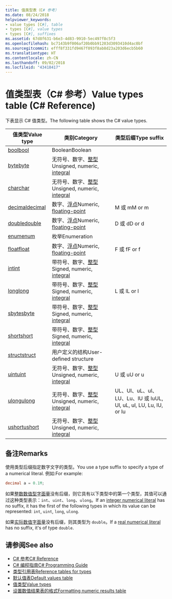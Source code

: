 ```yaml
---
title: 值类型表（C# 参考）
ms.date: 08/24/2018
helpviewer_keywords:
- value types [C#], table
- types [C#], value types
- types [C#], suffixes
ms.assetid: 67d8f631-b6e3-4d83-9910-5ec497f8c5f3
ms.openlocfilehash: bc7143b9f006af20b0bb91203d3093410d4ac0bf
ms.sourcegitcommit: efff8f331fd9467f093f8ab8d23a203d6ecb5b60
ms.translationtype: HT
ms.contentlocale: zh-CN
ms.lasthandoff: 09/02/2018
ms.locfileid: "43418417"
---
```

# <a name="value-types-table-c-reference"></a><span data-ttu-id="0961e-102">值类型表（C# 参考）</span><span class="sxs-lookup"><span data-stu-id="0961e-102">Value types table (C# Reference)</span></span>

<span data-ttu-id="0961e-103">下表显示 C# 值类型。</span><span class="sxs-lookup"><span data-stu-id="0961e-103">The following table shows the C# value types.</span></span>  
  
|<span data-ttu-id="0961e-104">值类型</span><span class="sxs-lookup"><span data-stu-id="0961e-104">Value type</span></span>|<span data-ttu-id="0961e-105">类别</span><span class="sxs-lookup"><span data-stu-id="0961e-105">Category</span></span>|<span data-ttu-id="0961e-106">类型后缀</span><span class="sxs-lookup"><span data-stu-id="0961e-106">Type suffix</span></span>|  
|----------------|--------------|-----------------|  
|[<span data-ttu-id="0961e-107">bool</span><span class="sxs-lookup"><span data-stu-id="0961e-107">bool</span></span>](bool.md)|<span data-ttu-id="0961e-108">Boolean</span><span class="sxs-lookup"><span data-stu-id="0961e-108">Boolean</span></span>||  
|[<span data-ttu-id="0961e-109">byte</span><span class="sxs-lookup"><span data-stu-id="0961e-109">byte</span></span>](byte.md)|<span data-ttu-id="0961e-110">无符号、数字、[整型](integral-types-table.md)</span><span class="sxs-lookup"><span data-stu-id="0961e-110">Unsigned, numeric, [integral](integral-types-table.md)</span></span>||  
|[<span data-ttu-id="0961e-111">char</span><span class="sxs-lookup"><span data-stu-id="0961e-111">char</span></span>](char.md)|<span data-ttu-id="0961e-112">无符号、数字、[整型](integral-types-table.md)</span><span class="sxs-lookup"><span data-stu-id="0961e-112">Unsigned, numeric, [integral](integral-types-table.md)</span></span>||  
|[<span data-ttu-id="0961e-113">decimal</span><span class="sxs-lookup"><span data-stu-id="0961e-113">decimal</span></span>](decimal.md)|<span data-ttu-id="0961e-114">数字、[浮点](floating-point-types-table.md)</span><span class="sxs-lookup"><span data-stu-id="0961e-114">Numeric, [floating-point](floating-point-types-table.md)</span></span>|<span data-ttu-id="0961e-115">M 或 m</span><span class="sxs-lookup"><span data-stu-id="0961e-115">M or m</span></span>|  
|[<span data-ttu-id="0961e-116">double</span><span class="sxs-lookup"><span data-stu-id="0961e-116">double</span></span>](double.md)|<span data-ttu-id="0961e-117">数字、[浮点](floating-point-types-table.md)</span><span class="sxs-lookup"><span data-stu-id="0961e-117">Numeric, [floating-point](floating-point-types-table.md)</span></span>|<span data-ttu-id="0961e-118">D 或 d</span><span class="sxs-lookup"><span data-stu-id="0961e-118">D or d</span></span>|  
|[<span data-ttu-id="0961e-119">enum</span><span class="sxs-lookup"><span data-stu-id="0961e-119">enum</span></span>](enum.md)|<span data-ttu-id="0961e-120">枚举</span><span class="sxs-lookup"><span data-stu-id="0961e-120">Enumeration</span></span>||  
|[<span data-ttu-id="0961e-121">float</span><span class="sxs-lookup"><span data-stu-id="0961e-121">float</span></span>](float.md)|<span data-ttu-id="0961e-122">数字、[浮点](floating-point-types-table.md)</span><span class="sxs-lookup"><span data-stu-id="0961e-122">Numeric, [floating-point](floating-point-types-table.md)</span></span>|<span data-ttu-id="0961e-123">F 或 f</span><span class="sxs-lookup"><span data-stu-id="0961e-123">F or f</span></span>|  
|[<span data-ttu-id="0961e-124">int</span><span class="sxs-lookup"><span data-stu-id="0961e-124">int</span></span>](int.md)|<span data-ttu-id="0961e-125">带符号、数字、[整型](integral-types-table.md)</span><span class="sxs-lookup"><span data-stu-id="0961e-125">Signed, numeric, [integral](integral-types-table.md)</span></span>||  
|[<span data-ttu-id="0961e-126">long</span><span class="sxs-lookup"><span data-stu-id="0961e-126">long</span></span>](long.md)|<span data-ttu-id="0961e-127">带符号、数字、[整型](integral-types-table.md)</span><span class="sxs-lookup"><span data-stu-id="0961e-127">Signed, numeric, [integral](integral-types-table.md)</span></span>|<span data-ttu-id="0961e-128">L 或 l</span><span class="sxs-lookup"><span data-stu-id="0961e-128">L or l</span></span>|  
|[<span data-ttu-id="0961e-129">sbyte</span><span class="sxs-lookup"><span data-stu-id="0961e-129">sbyte</span></span>](sbyte.md)|<span data-ttu-id="0961e-130">带符号、数字、[整型](integral-types-table.md)</span><span class="sxs-lookup"><span data-stu-id="0961e-130">Signed, numeric, [integral](integral-types-table.md)</span></span>||  
|[<span data-ttu-id="0961e-131">short</span><span class="sxs-lookup"><span data-stu-id="0961e-131">short</span></span>](short.md)|<span data-ttu-id="0961e-132">带符号、数字、[整型](integral-types-table.md)</span><span class="sxs-lookup"><span data-stu-id="0961e-132">Signed, numeric, [integral](integral-types-table.md)</span></span>||  
|[<span data-ttu-id="0961e-133">struct</span><span class="sxs-lookup"><span data-stu-id="0961e-133">struct</span></span>](struct.md)|<span data-ttu-id="0961e-134">用户定义的结构</span><span class="sxs-lookup"><span data-stu-id="0961e-134">User-defined structure</span></span>||  
|[<span data-ttu-id="0961e-135">uint</span><span class="sxs-lookup"><span data-stu-id="0961e-135">uint</span></span>](uint.md)|<span data-ttu-id="0961e-136">无符号、数字、[整型](integral-types-table.md)</span><span class="sxs-lookup"><span data-stu-id="0961e-136">Unsigned, numeric, [integral](integral-types-table.md)</span></span>|<span data-ttu-id="0961e-137">U 或 u</span><span class="sxs-lookup"><span data-stu-id="0961e-137">U or u</span></span>|  
|[<span data-ttu-id="0961e-138">ulong</span><span class="sxs-lookup"><span data-stu-id="0961e-138">ulong</span></span>](ulong.md)|<span data-ttu-id="0961e-139">无符号、数字、[整型](integral-types-table.md)</span><span class="sxs-lookup"><span data-stu-id="0961e-139">Unsigned, numeric, [integral](integral-types-table.md)</span></span>|<span data-ttu-id="0961e-140">UL、Ul、uL、ul、LU、Lu、lU 或 lu</span><span class="sxs-lookup"><span data-stu-id="0961e-140">UL, Ul, uL, ul, LU, Lu, lU, or lu</span></span>|  
|[<span data-ttu-id="0961e-141">ushort</span><span class="sxs-lookup"><span data-stu-id="0961e-141">ushort</span></span>](ushort.md)|<span data-ttu-id="0961e-142">无符号、数字、[整型](integral-types-table.md)</span><span class="sxs-lookup"><span data-stu-id="0961e-142">Unsigned, numeric, [integral](integral-types-table.md)</span></span>||  

## <a name="remarks"></a><span data-ttu-id="0961e-143">备注</span><span class="sxs-lookup"><span data-stu-id="0961e-143">Remarks</span></span>

<span data-ttu-id="0961e-144">使用类型后缀指定数字文字的类型。</span><span class="sxs-lookup"><span data-stu-id="0961e-144">You use a type suffix to specify a type of a numerical literal.</span></span> <span data-ttu-id="0961e-145">例如:</span><span class="sxs-lookup"><span data-stu-id="0961e-145">For example:</span></span>

```csharp
decimal a = 0.1M;
```

<span data-ttu-id="0961e-146">如果[整数数值型字面量](/dotnet/csharp/language-reference/language-specification/lexical-structure#integer-literals)没有后缀，则它具有以下类型中的第一个类型，其值可以通过这种类型表示：`int`、`uint`、`long`、`ulong`。</span><span class="sxs-lookup"><span data-stu-id="0961e-146">If an [integer numerical literal](/dotnet/csharp/language-reference/language-specification/lexical-structure#integer-literals) has no suffix, it has the first of the following types in which its value can be represented: `int`, `uint`, `long`, `ulong`.</span></span>

<span data-ttu-id="0961e-147">如果[实际数值字面量](/dotnet/csharp/language-reference/language-specification/lexical-structure#real-literals)没有后缀，则其类型为 `double`。</span><span class="sxs-lookup"><span data-stu-id="0961e-147">If a [real numerical literal](/dotnet/csharp/language-reference/language-specification/lexical-structure#real-literals) has no suffix, it's of type `double`.</span></span>

## <a name="see-also"></a><span data-ttu-id="0961e-148">请参阅</span><span class="sxs-lookup"><span data-stu-id="0961e-148">See also</span></span>

- [<span data-ttu-id="0961e-149">C# 参考</span><span class="sxs-lookup"><span data-stu-id="0961e-149">C# Reference</span></span>](../index.md)
- [<span data-ttu-id="0961e-150">C# 编程指南</span><span class="sxs-lookup"><span data-stu-id="0961e-150">C# Programming Guide</span></span>](../../programming-guide/index.md)
- [<span data-ttu-id="0961e-151">类型引用表</span><span class="sxs-lookup"><span data-stu-id="0961e-151">Reference tables for types</span></span>](reference-tables-for-types.md)
- [<span data-ttu-id="0961e-152">默认值表</span><span class="sxs-lookup"><span data-stu-id="0961e-152">Default values table</span></span>](default-values-table.md)
- [<span data-ttu-id="0961e-153">值类型</span><span class="sxs-lookup"><span data-stu-id="0961e-153">Value types</span></span>](value-types.md)
- [<span data-ttu-id="0961e-154">设置数值结果表的格式</span><span class="sxs-lookup"><span data-stu-id="0961e-154">Formatting numeric results table</span></span>](formatting-numeric-results-table.md)
